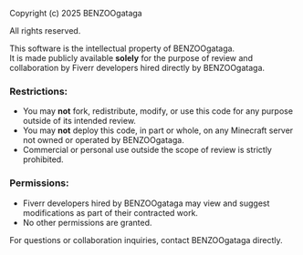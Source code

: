 Copyright (c) 2025 BENZOOgataga

All rights reserved.

This software is the intellectual property of BENZOOgataga.  
It is made publicly available **solely** for the purpose of review and collaboration by Fiverr developers hired directly by BENZOOgataga.

### Restrictions:

- You may **not** fork, redistribute, modify, or use this code for any purpose outside of its intended review.
- You may **not** deploy this code, in part or whole, on any Minecraft server not owned or operated by BENZOOgataga.
- Commercial or personal use outside the scope of review is strictly prohibited.

### Permissions:

- Fiverr developers hired by BENZOOgataga may view and suggest modifications as part of their contracted work.
- No other permissions are granted.

For questions or collaboration inquiries, contact BENZOOgataga directly.
